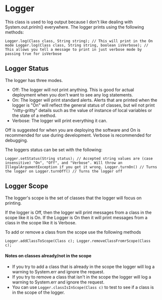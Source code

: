 # Logger

This class is used to log output because I don't like dealing with System.out.prinln() everywhere.
The logger prints using the following methods:

`
  Logger.log(Class class, String string); // This will print in the On mode
  Logger.log(Class class, String string, boolean isVerbose); // This allows you tell a message to print in just verbose mode by passing true for isVerbose
`

## Logger Status

The logger has three modes.
- Off:     The logger will not print anything.
           This is good for actual deployment when you don't want to see any log statements.
- On:      The logger will print standard alerts. 
           Alerts that are printed when the logger is "On" will reflect the general status of classes, but wil not print "nitty-gritty"
           details such as the value of instance of local variables or the state of a method.
- Verbose: The logger will print everything it can.

Off is suggested for when you are deploying the software and On is recommended for use during development. Verbose is recommended for debugging.

The loggers status can be set with the following:

`
  Logger.setStatus(String status); // Accepted string values are (case insensitive) "On", "Off", and "Verbose". Will throw an IllegalArgumentException if you get it wrong.
  Logger.turnOn() // Turns the logger on
  Logger.turnOff() // Turns the logger off
`
  
## Logger Scope

The logger's scope is the set of classes that the logger will focus on printing.

If the logger is Off, then the logger will print messages from a class in the scope like it is On.
If the Logger is On then it will print messages from a class in the scope like it is Verbose.

To add or remove a class from the scope use the following methods

`
  Logger.addClassToScope(Class c);
  Logger.removeClassFromrScope(Class c);
`

#### Notes on classes already/not in the scope

- If you try to add a class that is already in the scope the logger will log a warning to System.err and ignore the request.
- If you try to remove a class that isn't in the scope the logger will log a warning to System.err and ignore the request.
- You can use `Logger.classIsInScope(Class c)` to test to see if a class is in the scope of the logger.